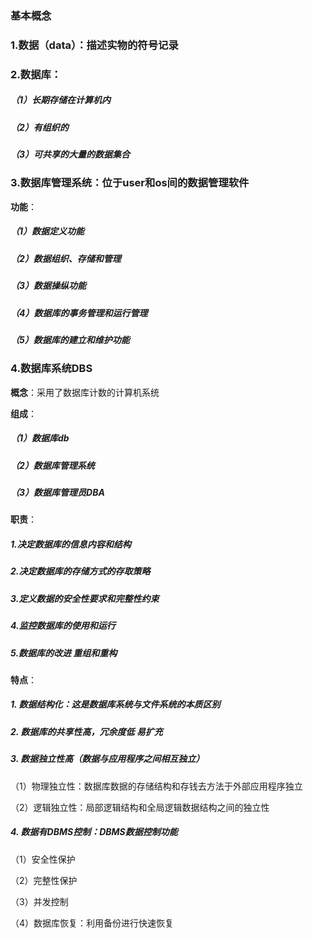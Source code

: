 <h3>基本概念</h3>


### 1.数据（data）：描述实物的符号记录
### 2.数据库：
##### （1）长期存储在计算机内
##### （2）有组织的
##### （3）可共享的大量的数据集合
### 3.数据库管理系统：位于user和os间的数据管理软件
**功能**：
##### （1）数据定义功能
##### （2）数据组织、存储和管理
##### （3）数据操纵功能
##### （4）数据库的事务管理和运行管理
##### （5）数据库的建立和维护功能
### 4.数据库系统DBS
**概念**：采用了数据库计数的计算机系统

**组成**：
##### （1）数据库db
##### （2）数据库管理系统
##### （3）数据库管理员DBA

**职责**：
##### 1.决定数据库的信息内容和结构
##### 2.决定数据库的存储方式的存取策略
##### 3.定义数据的安全性要求和完整性约束
##### 4.监控数据库的使用和运行
##### 5.数据库的改进 重组和重构

**特点**：
##### 1. 数据结构化：这是数据库系统与文件系统的本质区别
##### 2. 数据库的共享性高，冗余度低 易扩充
##### 3. 数据独立性高（数据与应用程序之间相互独立）

（1）物理独立性：数据库数据的存储结构和存钱去方法于外部应用程序独立

（2）逻辑独立性：局部逻辑结构和全局逻辑数据结构之间的独立性
##### 4. 数据有DBMS控制：DBMS数据控制功能
（1）安全性保护

（2）完整性保护

（3）并发控制

（4）数据库恢复：利用备份进行快速恢复
